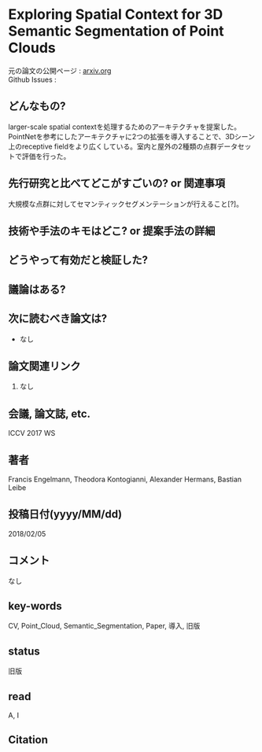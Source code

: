 # Exploring Spatial Context for 3D Semantic Segmentation of Point Clouds

元の論文の公開ページ : [arxiv.org](https://arxiv.org/abs/1802.01500)  
Github Issues : 

## どんなもの?
larger-scale spatial contextを処理するためのアーキテクチャを提案した。PointNetを参考にしたアーキテクチャに2つの拡張を導入することで、3Dシーン上のreceptive fieldをより広くしている。室内と屋外の2種類の点群データセットで評価を行った。

## 先行研究と比べてどこがすごいの? or 関連事項
大規模な点群に対してセマンティックセグメンテーションが行えること[?]。

## 技術や手法のキモはどこ? or 提案手法の詳細

## どうやって有効だと検証した?

## 議論はある?

## 次に読むべき論文は?
- なし

## 論文関連リンク
1. なし

## 会議, 論文誌, etc.
ICCV 2017 WS

## 著者
Francis Engelmann, Theodora Kontogianni, Alexander Hermans, Bastian Leibe

## 投稿日付(yyyy/MM/dd)
2018/02/05

## コメント
なし

## key-words
CV, Point_Cloud, Semantic_Segmentation, Paper, 導入, 旧版

## status
旧版

## read
A, I

## Citation
